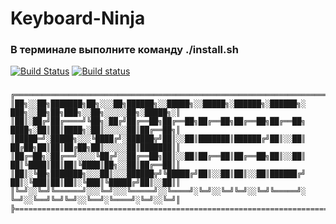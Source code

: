 # Keyboard-Ninja
### В терминале выполните команду  ./install.sh
[![Build Status](https://travis-ci.org/Zmrd13/Keyboard-Ninja.svg?branch=master)](https://travis-ci.org/Zmrd13/Keyboard-Ninja)
[![Build status](https://ci.appveyor.com/api/projects/status/v1h0wij51tgbisic?svg=true)](https://ci.appveyor.com/project/Zmrd13/keyboard-ninja)
###          
    ╔════════════════════════════════════════════════════════════════════════════════════════════════════════╗\
    ║██╗░░██╗███████╗██╗░░░██╗██████╗░░█████╗░░█████╗░██████╗░██████╗░  ███╗░░██╗██╗███╗░░██╗░░░░░██╗░█████╗░║
    ║██║░██╔╝██╔════╝╚██╗░██╔╝██╔══██╗██╔══██╗██╔══██╗██╔══██╗██╔══██╗  ████╗░██║██║████╗░██║░░░░░██║██╔══██╗║
    ║█████═╝░█████╗░░░╚████╔╝░██████╦╝██║░░██║███████║██████╔╝██║░░██║  ██╔██╗██║██║██╔██╗██║░░░░░██║███████║║
    ║██╔═██╗░██╔══╝░░░░╚██╔╝░░██╔══██╗██║░░██║██╔══██║██╔══██╗██║░░██║  ██║╚████║██║██║╚████║██╗░░██║██╔══██║║
    ║██║░╚██╗███████╗░░░██║░░░██████╦╝╚█████╔╝██║░░██║██║░░██║██████╔╝  ██║░╚███║██║██║░╚███║╚█████╔╝██║░░██║║
    ║╚═╝░░╚═╝╚══════╝░░░╚═╝░░░╚═════╝░░╚════╝░╚═╝░░╚═╝╚═╝░░╚═╝╚═════╝░  ╚═╝░░╚══╝╚═╝╚═╝░░╚══╝░╚════╝░╚═╝░░╚═╝║
    ╠========================================================================================================╣

